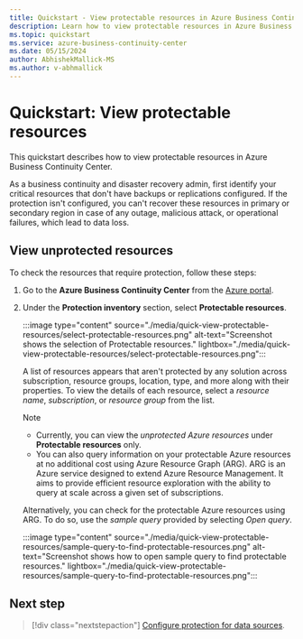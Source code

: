 ```yaml
---
title: Quickstart - View protectable resources in Azure Business Continuity Center
description: Learn how to view protectable resources in Azure Business Continuity Center.
ms.topic: quickstart
ms.service: azure-business-continuity-center
ms.date: 05/15/2024
author: AbhishekMallick-MS
ms.author: v-abhmallick
---
```


# Quickstart: View protectable resources

This quickstart describes how to view protectable resources in Azure Business Continuity Center.

As a business continuity and disaster recovery admin, first identify your critical resources that don't have backups or replications configured. If the protection isn't configured, you can't recover these resources in primary or secondary region in case of any outage, malicious attack, or operational failures, which lead to data loss.

## View unprotected resources

To check the resources that require protection, follow these steps:

1. Go to the **Azure Business Continuity Center** from the [Azure portal](https://portal.azure.com/).

2. Under the **Protection inventory** section, select **Protectable resources**.

   :::image type="content" source="./media/quick-view-protectable-resources/select-protectable-resources.png" alt-text="Screenshot shows the selection of Protectable resources." lightbox="./media/quick-view-protectable-resources/select-protectable-resources.png":::

   A list of resources appears that  aren't protected by any solution across subscription, resource groups, location, type, and more along with their properties. To view the details of each resource, select a *resource name*, *subscription*, or *resource group* from the list.
 
   > [!Note]
   >
   >- Currently, you can view the *unprotected Azure resources* under **Protectable resources** only.
   >- You can also query information on your protectable Azure resources at no additional cost using Azure Resource Graph (ARG). ARG is an Azure service designed to extend Azure Resource Management. It aims to provide efficient resource exploration with the ability to query at scale across a given set of subscriptions.

   Alternatively, you can check for the protectable Azure resources using ARG. To do so, use the *sample query* provided by selecting *Open query*.
 
   :::image type="content" source="./media/quick-view-protectable-resources/sample-query-to-find-protectable-resources.png" alt-text="Screenshot shows how to open sample query to find protectable resources." lightbox="./media/quick-view-protectable-resources/sample-query-to-find-protectable-resources.png":::

## Next step

> [!div class="nextstepaction"]
> [Configure protection for data sources](tutorial-configure-protection-datasource.md).
